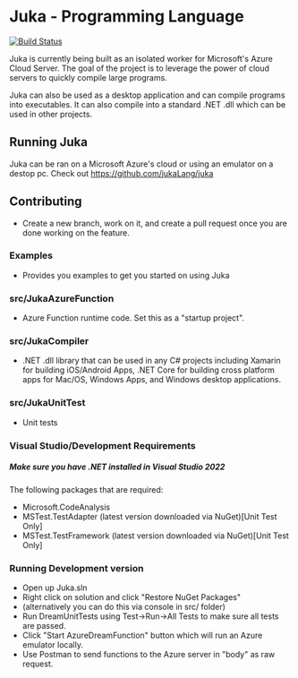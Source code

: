# Juka - Programming Language 

[![Build Status](https://app.travis-ci.com/jukaLang/Juka.svg?branch=master)](https://app.travis-ci.com/jukaLang/Juka)

Juka is currently being built as an isolated worker for Microsoft's Azure Cloud Server. 
The goal of the project is to leverage the power of cloud servers to quickly compile large programs.

Juka can also be used as a desktop application and can compile programs into executables.
It can also compile into a standard .NET .dll which can be used in other projects.


## Running Juka
Juka can be ran on a Microsoft Azure's cloud or using an emulator on a destop pc. Check out https://github.com/jukaLang/juka

## Contributing
- Create a new branch, work on it, and create a pull request once you are done working on the feature.

### Examples
- Provides you examples to get you started on using Juka

### src/JukaAzureFunction
- Azure Function runtime code. Set this as a "startup project".

### src/JukaCompiler
- .NET .dll library that can be used in any C# projects including Xamarin for building iOS/Android Apps, 
.NET Core for building cross platform apps for Mac/OS, Windows Apps, and Windows desktop applications.

### src/JukaUnitTest
- Unit tests

### Visual Studio/Development Requirements
##### Make sure you have .NET installed in Visual Studio 2022

The following packages that are required:

- Microsoft.CodeAnalysis
- MSTest.TestAdapter (latest version downloaded via NuGet)[Unit Test Only]
- MSTest.TestFramework (latest version downloaded via NuGet)[Unit Test Only]


### Running Development version
- Open up Juka.sln
- Right click on solution and click "Restore NuGet Packages"
- (alternatively you can do this via console in src/ folder)
- Run DreamUnitTests using Test->Run->All Tests to make sure all tests are passed.
- Click "Start AzureDreamFunction" button which will run an Azure emulator locally.
- Use Postman to send functions to the Azure server in "body" as raw request.

